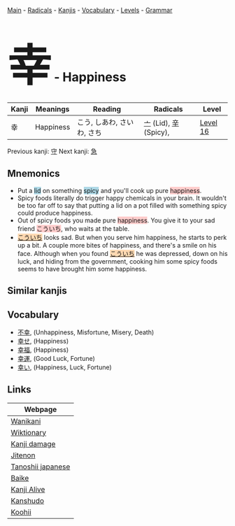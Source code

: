 <style> bigfont {font-size: 100px}</style>
[Main](../README.md) -
[Radicals](../radicals.md) -
[Kanjis](../kanjis.md) -
[Vocabulary](../vocabulary.md) -
[Levels](../levels.md) -
[Grammar](../grammar.md)
# <bigfont> 幸</bigfont> - Happiness 

| Kanji | Meanings | Reading | Radicals | Level |
| --- | --- | --- | --- | --- |
| 幸 | Happiness | こう, しあわ, さいわ, さち | [亠](../radicals/亠.md) (Lid), [辛](../radicals/辛.md) (Spicy),  | [Level 16](../levels/wk_level16.md) |

Previous kanji: [守](守.md) Next kanji: [急](急.md) 

## Mnemonics
 * Put a <span style="background-color:#ADD8E6"> lid</span> on something <span style="background-color:#ADD8E6"> spicy</span> and you'll cook up pure <span style="background-color:#ffcccb"> happiness</span>.
* Spicy foods literally do trigger happy chemicals in your brain. It wouldn't be too far off to say that putting a lid on a pot filled with something spicy could produce happiness.
* Out of spicy foods you made pure <span style="background-color:#ffcccb"> happiness</span>. You give it to your sad friend <span style="background-color:#ffcccb"> こういち</span>, who waits at the table.
* <span style="background-color:#fed8b1"> [こういち](https://jisho.org/search/こういち)</span> looks sad. But when you serve him happiness, he starts to perk up a bit. A couple more bites of happiness, and there's a smile on his face. Although when you found <span style="background-color:#fed8b1"> [こういち](https://jisho.org/search/こういち)</span> he was depressed, down on his luck, and hiding from the government, cooking him some spicy foods seems to have brought him some happiness.


## Similar kanjis
 


## Vocabulary
 * [不幸](../vocabulary/幸.md), (Unhappiness, Misfortune, Misery, Death)
* [幸せ](../vocabulary/幸.md), (Happiness)
* [幸福](../vocabulary/幸.md), (Happiness)
* [幸運](../vocabulary/幸.md), (Good Luck, Fortune)
* [幸い](../vocabulary/幸.md), (Happiness, Luck, Fortune)



## Links 

| Webpage |
| --- |
| [Wanikani          ](https://www.wanikani.com/kanji/幸) |
| [Wiktionary        ](https://en.wiktionary.org/wiki/幸) |
| [Kanji damage      ](http://www.kanjidamage.com/kanji/search?utf8=✓&q=幸) |
| [Jitenon           ](https://jitenon.com/kanji/幸) |
| [Tanoshii japanese ](https://www.tanoshiijapanese.com/dictionary/kanji.cfm?k=幸) |
| [Baike             ](https://baike.baidu.com/item/幸) |
| [Kanji Alive       ](https://app.kanjialive.com/幸) |
| [Kanshudo          ](https://www.kanshudo.com/searchmn?q=幸) |
| [Koohii            ](https://kanji.koohii.com/study/kanji/幸) |
